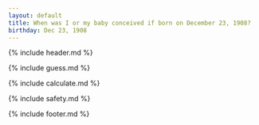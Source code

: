 ```yaml
---
layout: default
title: When was I or my baby conceived if born on December 23, 1908?
birthday: Dec 23, 1908
---
```


{% include header.md %}

{% include guess.md %}

{% include calculate.md %}

{% include safety.md %}

{% include footer.md %}



